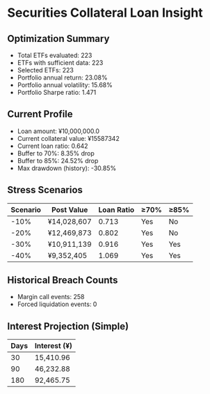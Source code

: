 # Securities Collateral Loan Insight

## Optimization Summary
- Total ETFs evaluated: 223
- ETFs with sufficient data: 223
- Selected ETFs: 223
- Portfolio annual return: 23.08%
- Portfolio annual volatility: 15.68%
- Portfolio Sharpe ratio: 1.471

## Current Profile
- Loan amount: ¥10,000,000.0
- Current collateral value: ¥15587342
- Current loan ratio: 0.642
- Buffer to 70%: 8.35% drop
- Buffer to 85%: 24.52% drop
- Max drawdown (history): -30.85%

## Stress Scenarios
| Scenario | Post Value | Loan Ratio | ≥70% | ≥85% |
| --- | --- | --- | --- | --- |
| -10% | ¥14,028,607 | 0.713 | Yes | No |
| -20% | ¥12,469,873 | 0.802 | Yes | No |
| -30% | ¥10,911,139 | 0.916 | Yes | Yes |
| -40% | ¥9,352,405 | 1.069 | Yes | Yes |

## Historical Breach Counts
- Margin call events: 258
- Forced liquidation events: 0

## Interest Projection (Simple)
| Days | Interest (¥) |
| --- | --- |
| 30 | 15,410.96 |
| 90 | 46,232.88 |
| 180 | 92,465.75 |
